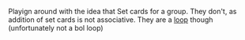 Playign around with the idea that Set cards for a group. They don't, as addition of set cards is not associative. They are a [loop](https://en.wikipedia.org/wiki/Quasigroup) though (unfortunately not a bol loop)
